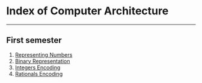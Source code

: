 # Index of Computer Architecture
---

## First semester
1. [Representing Numbers](Data%20Encoding/Representing%20Numbers.md)
2. [Binary Representation](Data%20Encoding/Binary%20Representation.md)
3. [Integers Encoding](Data%20Encoding/Integers%20Encoding.md)
4. [Rationals Encoding](Data%20Encoding/Rationals%20Encoding.md)